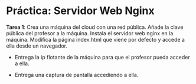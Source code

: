 # Práctica: Servidor Web Nginx

**Tarea 1**: Crea una máquina del cloud con una red pública. Añade la clave 
pública del profesor a la máquina. Instala el servidor web nginx en la máquina. 
Modifica la página index.html que viene por defecto y accede a ella desde un 
navegador.
       
* Entrega la ip flotante de la máquina para que el profesor pueda acceder a 
ella.

* Entrega una captura de pantalla accediendo a ella.


